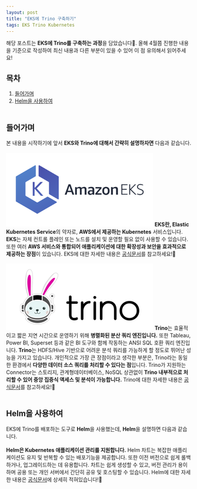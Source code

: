 ```yaml
---
layout: post
title: "EKS에 Trino 구축하기"
tags: EKS Trino Kubernetes
---
```

해당 포스트는 **EKS에 Trino를 구축하는 과정**을 담았습니다🤗. 올해 4월쯤 진행한 내용을 기준으로 작성하여 최신 내용과 다른 부분이 있을 수 있어 이 점 유의해서 읽어주세요!
## 목차
1. [들어가며](#들어가며)
2. [Helm을 사용하여](#helm을-사용하여)
<br/><br/>
   
## 들어가며
본 내용을 시작하기에 앞서 **EKS와 Trino에 대해서 간략히 설명하자면** 다음과 같습니다.
<br/><br/>
<img src = "/post_images/eks-on-trino-part1/amazon_eks.png" width="400" height=auto>
**EKS란, Elastic Kubernetes Service**의 약자로, **AWS에서 제공하는 Kubernetes** 서비스입니다. 
**EKS**는 자체 컨트롤 플레인 또는 노드를 설치 및 운영할 필요 없이 사용할 수 있습니다. 
또한 여러 **AWS 서비스와 통합되어 애플리케이션에 대한 확장성과 보안을 효과적으로 제공하는 장점**이 있습니다.
EKS에 대한 자세한 내용은 [공식문서](https://docs.aws.amazon.com/ko_kr/eks/latest/userguide/what-is-eks.html)를 참고하세요!🤗
<br/><br/>
<img src = "/post_images/eks-on-trino-part1/trino.png" width="400" height=auto>
**Trino**는 효율적이고 짧은 지연 시간으로 운영하기 위해 **병렬화된 분산 쿼리 엔진입니다.** 
또한 Tableau, Power BI, Superset 등과 같은 BI 도구와 함께 작동하는 ANSI SQL 호환 쿼리 엔진입니다.
**Trino**는 HDFS/Hive 기반으로 어려운 분석 쿼리를 가능하게 할 정도로 뛰어난 성능을 가지고 있습니다.
개인적으로 가장 큰 장점이라고 생각한 부분은, Trino라는 동일한 환경에서 **다양한 데이터 소스 쿼리를 처리할 수 있다는 점**입니다.
Trino가 지원하는 Connector는 스토리지, 관계형데이터베이스, NoSQL 상관없이 **Trino 내부적으로 처리할 수 있어 중앙 집중식 액세스 및 분석이 가능합니다.**
Trino에 대한 자세한 내용은 [공식문서](https://trino.io)를 참고하세요!🤗
<br/><br/>

## Helm을 사용하여
EKS에 Trino를 배포하는 도구로 **Helm**을 사용했는데, **Helm**을 설명하면 다음과 같습니다.
<br/><br/>
**Helm은 Kubernetes 애플리케이션 관리를 지원합니다.**
Helm 차트는 복잡한 애플리케이션도 유지 및 반복할 수 있는 배포기능을 제공합니다.
또한 이전 버전으로 쉽게 롤백하거나, 업그레이드하는 데 유용합니다.
차트는 쉽게 생성할 수 있고, 버전 관리가 용이하며 공용 또는 개인 서버에서 간단히 공유 및 호스팅할 수 있습니다.
Helm에 대한 자세한 내용은 [공식문서](https://helm.sh)에 상세히 적혀있습니다!🤗
<br/><br/>
